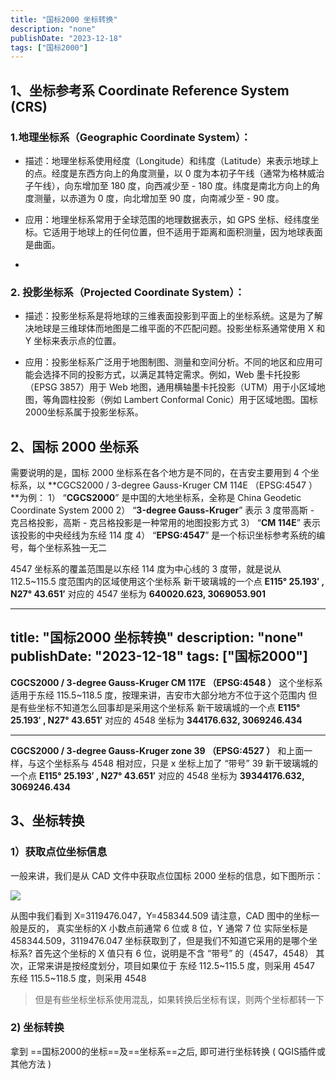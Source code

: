```yaml
---
title: "国标2000 坐标转换"
description: "none"
publishDate: "2023-12-18"
tags: ["国标2000"]
---
```


<!-- more --> 
## 1、坐标参考系 Coordinate Reference System (CRS)

### 1.地理坐标系（Geographic Coordinate System）：

  - 描述：地理坐标系使用经度（Longitude）和纬度（Latitude）来表示地球上的点。经度是东西方向上的角度测量，以 0 度为本初子午线（通常为格林威治子午线），向东增加至 180 度，向西减少至 - 180 度。纬度是南北方向上的角度测量，以赤道为 0 度，向北增加至 90 度，向南减少至 - 90 度。

  - 应用：地理坐标系常用于全球范围的地理数据表示，如 GPS 坐标、经纬度坐标。它适用于地球上的任何位置，但不适用于距离和面积测量，因为地球表面是曲面。
  - 
### 2. 投影坐标系（Projected Coordinate System）：

  - 描述：投影坐标系是将地球的三维表面投影到平面上的坐标系统。这是为了解决地球是三维球体而地图是二维平面的不匹配问题。投影坐标系通常使用 X 和 Y 坐标来表示点的位置。

  - 应用：投影坐标系广泛用于地图制图、测量和空间分析。不同的地区和应用可能会选择不同的投影方式，以满足其特定需求。例如，Web 墨卡托投影（EPSG 3857）用于 Web 地图，通用横轴墨卡托投影（UTM）用于小区域地图，等角圆柱投影（例如 Lambert Conformal Conic）用于区域地图。国标 2000坐标系属于投影坐标系。

## 2、国标 2000 坐标系

需要说明的是，国标 2000 坐标系在各个地方是不同的，在吉安主要用到 4 个坐标系，以
**CGCS2000 / 3-degree Gauss-Kruger CM 114E （EPSG:4547 ）**为例：
1） “**CGCS2000**” 是中国的大地坐标系，全称是 China Geodetic Coordinate System 2000
2） “**3-degree Gauss-Kruger**” 表示 3 度带高斯 - 克吕格投影，高斯 - 克吕格投影是一种常用的地图投影方式
3） “**CM 114E**” 表示该投影的中央经线为东经 114 度
4） “**EPSG:4547**” 是一个标识坐标参考系统的编号，每个坐标系独一无二

4547 坐标系的覆盖范围是以东经 114 度为中心线的 3 度带，就是说从 112.5~115.5 度范围内的区域使用这个坐标系
新干玻璃城的一个点 **E115° 25.193′ , N27° 43.651′**
对应的 4547 坐标为 **640020.623, 3069053.901**

---
title: "国标2000 坐标转换"
description: "none"
publishDate: "2023-12-18"
tags: ["国标2000"]
---

**CGCS2000 / 3-degree Gauss-Kruger CM 117E （EPSG:4548 ）**
这个坐标系适用于东经 115.5~118.5 度，按理来讲，吉安市大部分地方不位于这个范围内
但是有些坐标不知道怎么回事却是采用这个坐标系
新干玻璃城的一个点 **E115° 25.193′ , N27° 43.651′**
对应的 4548 坐标为 **344176.632, 3069246.434**

---

**CGCS2000 / 3-degree Gauss-Kruger zone 39 （EPSG:4527 ）**
和上面一样，与这个坐标系与 4548 相对应，只是 x 坐标上加了 “带号” 39
新干玻璃城的一个点 **E115° 25.193′ , N27° 43.651′**
对应的 4548 坐标为 **39344176.632, 3069246.434**

## 3、坐标转换

### 1）获取点位坐标信息

一般来讲，我们是从 CAD 文件中获取点位国标 2000 坐标的信息，如下图所示：

![](https://i.730307.xyz/202407201403653.avif)

从图中我们看到 X=3119476.047，Y=458344.509
请注意，CAD 图中的坐标一般是反的，
真实坐标的X 小数点前通常 6 位或 8 位，Y 通常 7 位
实际坐标是 458344.509，3119476.047
坐标获取到了，但是我们不知道它采用的是哪个坐标系?
首先这个坐标的 X 值只有 6 位，说明是不含 “带号” 的（4547，4548）
其次，正常来讲是按经度划分，项目如果位于
东经 112.5~115.5 度，则采用 4547
东经 115.5~118.5 度，则采用 4548

> 但是有些坐标坐标系使用混乱，如果转换后坐标有误，则两个坐标都转一下

### 2) 坐标转换

拿到 ==国标2000的坐标==及==坐标系==之后, 即可进行坐标转换 ( QGIS插件或其他方法 )
